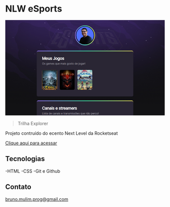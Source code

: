 # NLW eSports 

![preview](./.github/preview.png)

> Trilha Explorer

Projeto contruído do ecento Next Level da Rocketseat

[Clique aqui para acessar](https://bmulim.github.io/NLW/)


## Tecnologias

-HTML
-CSS
-Git e Github

## Contato

bruno.mulim.prog@gmail.com
 